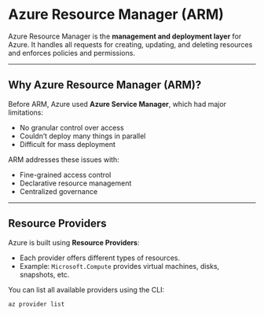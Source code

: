 # Azure Resource Manager (ARM)

Azure Resource Manager is the **management and deployment layer** for Azure. It handles all requests for creating, updating, and deleting resources and enforces policies and permissions.

---

## Why Azure Resource Manager (ARM)?

Before ARM, Azure used **Azure Service Manager**, which had major limitations:
- No granular control over access
- Couldn’t deploy many things in parallel
- Difficult for mass deployment

ARM addresses these issues with:
- Fine-grained access control
- Declarative resource management
- Centralized governance

---

## Resource Providers

Azure is built using **Resource Providers**:
- Each provider offers different types of resources.
- Example: `Microsoft.Compute` provides virtual machines, disks, snapshots, etc.

You can list all available providers using the CLI:
```bash
az provider list
